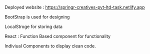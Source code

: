 Deployed website : https://springr-creatives-pvt-ltd-task.netlify.app

BootStrap is used for designing

LocalStroge for storing data

React : Function Based component for functionality

Indiviual Components to display clean code.
